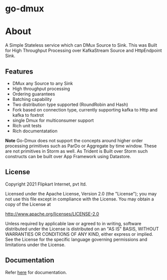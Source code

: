 
# go-dmux

# About
A Simple Stateless service which can DMux Source to Sink.
This was Built for High Throughput Processing over KafkaStream Source and HttpEndpoint Sink.

## Features
* DMux any Source to any Sink
* High throughput processing
* Ordering guarantees
* Batching capability
* Two distribution type supported (RoundRobin and Hash)
* Fork based on connection type, currently supporting kafka to Http and kafka to foxtrot
* single  Dmux for multiconsumer support
* Rich unit tests
* Rich documentatation

**Note** Go-Dmux does not support the concepts around higher order processing primitives such as ParDo or Aggregate by time window. These are not primitives in Storm as well. As Trident is Built over Storm such constructs can be built over App Framework using Datastore.

## License
Copyright 2021 Flipkart Internet, pvt ltd.

Licensed under the Apache License, Version 2.0 (the "License");
you may not use this file except in compliance with the License.
You may obtain a copy of the License at

http://www.apache.org/licenses/LICENSE-2.0

Unless required by applicable law or agreed to in writing, software distributed under the License is distributed on an "AS IS" BASIS, WITHOUT WARRANTIES OR CONDITIONS OF ANY KIND, either express or implied. See the License for the specific language governing permissions and limitations under the License.

## Documentation
Refer [here](https://github.com/pages/flipkart-incubator/go-dmux/) for documentation.